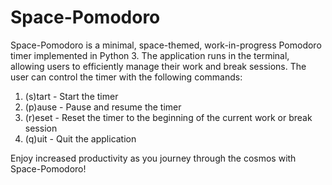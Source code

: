 # Space-Pomodoro

Space-Pomodoro is a minimal, space-themed, work-in-progress Pomodoro timer implemented in Python 3. The application runs in the terminal, allowing users to efficiently manage their work and break sessions. The user can control the timer with the following commands:

1. (s)tart - Start the timer
2. (p)ause - Pause and resume the timer
3. (r)eset - Reset the timer to the beginning of the current work or break session
4. (q)uit - Quit the application

Enjoy increased productivity as you journey through the cosmos with Space-Pomodoro!
